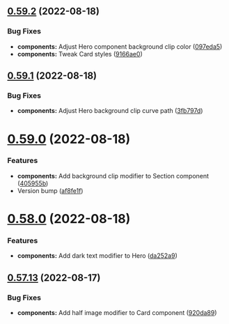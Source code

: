 ## [0.59.2](https://github.com/jacecotton/tcds/compare/v0.59.1...v0.59.2) (2022-08-18)


### Bug Fixes

* **components:** Adjust Hero component background clip color ([097eda5](https://github.com/jacecotton/tcds/commit/097eda5c67873ac0811fb85a12dc5a883be542a4))
* **components:** Tweak Card styles ([9166ae0](https://github.com/jacecotton/tcds/commit/9166ae0f30bc67c418841cc77346ff1810fdeeac))



## [0.59.1](https://github.com/jacecotton/tcds/compare/v0.59.0...v0.59.1) (2022-08-18)


### Bug Fixes

* **components:** Adjust Hero background clip curve path ([3fb797d](https://github.com/jacecotton/tcds/commit/3fb797dfafed43557d6c16ce0b8b9872d1fc779c))



# [0.59.0](https://github.com/jacecotton/tcds/compare/v0.58.0...v0.59.0) (2022-08-18)


### Features

* **components:** Add background clip modifier to Section component ([405955b](https://github.com/jacecotton/tcds/commit/405955b5c68c33b033f01f066c7e672a0b11a536))
* Version bump ([af8fe1f](https://github.com/jacecotton/tcds/commit/af8fe1f63b1ba8e2c046e1546e6820030dc0939c))



# [0.58.0](https://github.com/jacecotton/tcds/compare/v0.57.13...v0.58.0) (2022-08-18)


### Features

* **components:** Add dark text modifier to Hero ([da252a9](https://github.com/jacecotton/tcds/commit/da252a9278a53bb8949c24b14d7dd7193978aff2))



## [0.57.13](https://github.com/jacecotton/tcds/compare/v0.57.12...v0.57.13) (2022-08-17)


### Bug Fixes

* **components:** Add half image modifier to Card component ([920da89](https://github.com/jacecotton/tcds/commit/920da89e3037a10c11ca4654e1eaedb77b039926))



